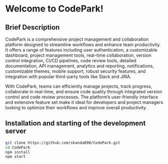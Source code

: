 # Welcome to CodePark!

## Brief Description

CodePark is a comprehensive project management and collaboration platform designed to streamline workflows and enhance team productivity. It offers a range of features including user authentication, a customizable dashboard, project management tools, real-time collaboration, version control integration, CI/CD pipelines, code review tools, detailed documentation, API management, analytics and reporting, notifications, customizable themes, mobile support, robust security features, and integration with popular third-party tools like Slack and JIRA.

With CodePark, teams can efficiently manage projects, track progress, collaborate in real-time, and ensure code quality through integrated version control and code review processes. The platform’s user-friendly interface and extensive feature set make it ideal for developers and project managers looking to optimize their workflows and improve overall productivity.

## Installation and starting of the development server

```bash
git clone https://github.com/skanda890/CodePark.git
cd CodePark
npm install
npm start
```
